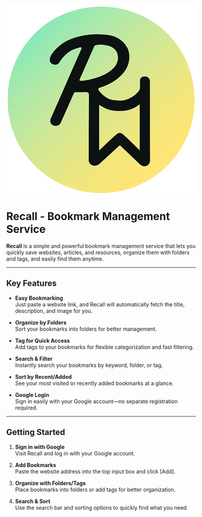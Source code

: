 ![Recall Logo](./public/recall-circle.png)

# Recall - Bookmark Management Service

**Recall** is a simple and powerful bookmark management service that lets you quickly save websites, articles, and resources, organize them with folders and tags, and easily find them anytime.

---

## Key Features

- **Easy Bookmarking**  
  Just paste a website link, and Recall will automatically fetch the title, description, and image for you.

- **Organize by Folders**  
  Sort your bookmarks into folders for better management.

- **Tag for Quick Access**  
  Add tags to your bookmarks for flexible categorization and fast filtering.

- **Search & Filter**  
  Instantly search your bookmarks by keyword, folder, or tag.

- **Sort by Recent/Added**  
  See your most visited or recently added bookmarks at a glance.

- **Google Login**  
  Sign in easily with your Google account—no separate registration required.

---

## Getting Started

1. **Sign in with Google**  
   Visit Recall and log in with your Google account.

2. **Add Bookmarks**  
   Paste the website address into the top input box and click [Add].

3. **Organize with Folders/Tags**  
   Place bookmarks into folders or add tags for better organization.

4. **Search & Sort**  
   Use the search bar and sorting options to quickly find what you need.
